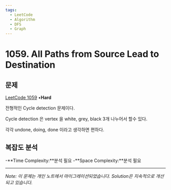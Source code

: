 ```yaml
---
tags:
  - LeetCode
  - Algorithm
  - DFS
  - Graph
---
```


# 1059. All Paths from Source Lead to Destination

## 문제

[LeetCode 1059](https://leetcode.com/problems/all-paths-from-source-lead-to-destination/) •**Hard**

전형적인 Cycle detection 문제이다.

Cycle detection 은 vertex 을 white, grey, black 3개 나누어서 할수 있다.

각각 undone, doing, done 이라고 생각하면 편하다.

## 복잡도 분석

-**Time Complexity:**분석 필요
-**Space Complexity:**분석 필요

---

*Note: 이 문제는 개인 노트에서 마이그레이션되었습니다. Solution은 지속적으로 개선되고 있습니다.*
